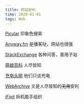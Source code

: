 ```yaml
---
title: 网站安利
time: 2020-01-01
tags: Web
---
```


[Picular](https://picular.co) 印象色搜索

[Anyway.fm](https://anyway.fm) 是播客哒，网站也很强

[StackExchange](https://stackexchange.com) 各种问答，善用子站

[萌娘百科](https://zh.moegirl.org) 人尽皆知

[充电头网](https://chongdiantou.com) 他们只谈充电

[WebArchive](https://archive.org) 又是人尽皆知的~~无用~~安利

[iFixit](https://ifixit.com) 拆机能手组织

